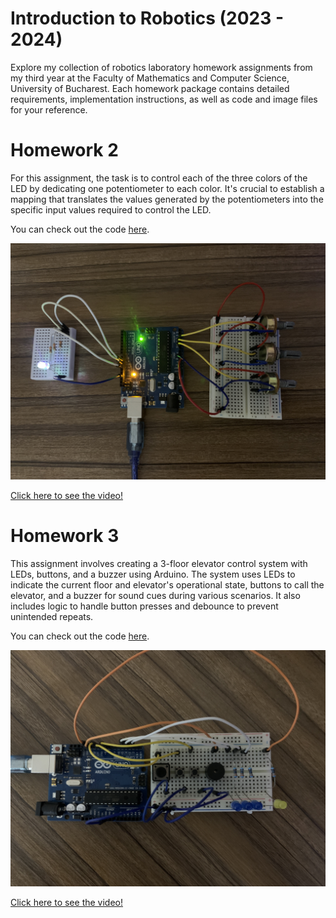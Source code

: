 # Introduction to Robotics (2023 - 2024)

Explore my collection of robotics laboratory homework assignments from my third year at the Faculty of Mathematics and Computer Science, University of Bucharest. Each homework package contains detailed requirements, implementation instructions, as well as code and image files for your reference.

# Homework 2

For this assignment, the task is to control each of the three colors of the LED by dedicating one potentiometer to each color. It's crucial to establish a mapping that translates the values generated by the potentiometers into the specific input values required to control the LED.

You can check out the code [here](https://github.com/0xfabian/IntroductionToRobotics/blob/main/hw2/rgb_led.ino).

![pic](hw2/pic.jpg)

[Click here to see the video!](https://youtu.be/uM623n7TpGw?si=PpcFdsfTmM-2AtKX)

# Homework 3

This assignment involves creating a 3-floor elevator control system with LEDs, buttons, and a buzzer using Arduino. The system uses LEDs to indicate the current floor and elevator's operational state, buttons to call the elevator, and a buzzer for sound cues during various scenarios. It also includes logic to handle button presses and debounce to prevent unintended repeats.

You can check out the code [here](https://github.com/0xfabian/IntroductionToRobotics/blob/main/hw3/elevator.ino).

![pic](hw3/pic.jpg)

[Click here to see the video!](https://youtu.be/xLKiXhK3EQ0?si=b9KJfdZwEA7YkYuc)
